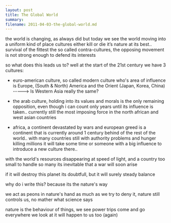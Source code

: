 ```yaml
---
layout: post
title: The Global World
summary:
filename: 2011-04-03-the-global-world.md
---
```


the world is changing, as always did
but today we see the world moving into a uniform kind of place
cultures either kill or die
it’s nature at its best.. survival of the fittest
the so called contra-cultures, the opposing movement is not strong enough to defend its interests

so what does this leads us to?
well at the start of the 21st century we have 3 cultures:

+ euro-american culture, so called modern culture who's area of influence is Europe, (South & North) America and the Orient (Japan, Korea, China) -----> Is Western Asia really the same?

+ the arab culture, holding into its values and morals is the only remaining opposition, even though i can count only years until its influence is taken.. currently still the most imposing force in the north african and west asian countries

+ africa, a continent devastated by wars and european greed is a continent that is currently around 1 century behind of the rest of the world.. with many countries still with authority problems and hunger killing millions it will take some time or someone with a big influence to introduce a new culture there..

with the world's resources disappearing at speed of light, and a country too small to handle so many its inevitable that a war will soon arise

if it will destroy this planet its doubtfull, but it will surely steady balance

why do i write this? because its the nature's way

we act as peons in nature's hand
as much as we try to deny it, nature still controls us, no mather what science says

nature is the behaviour of things, we see power trips come and go everywhere we look at
it will happen to us too (again)
